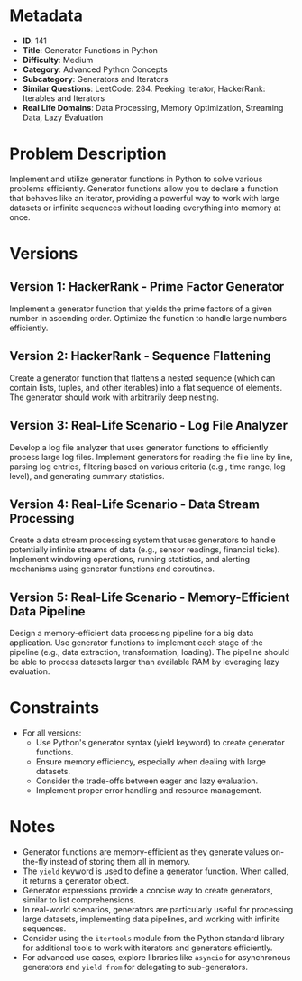 # Metadata

- **ID**: 141
- **Title**: Generator Functions in Python
- **Difficulty**: Medium
- **Category**: Advanced Python Concepts
- **Subcategory**: Generators and Iterators
- **Similar Questions**: LeetCode: 284. Peeking Iterator, HackerRank: Iterables and Iterators
- **Real Life Domains**: Data Processing, Memory Optimization, Streaming Data, Lazy Evaluation

# Problem Description

Implement and utilize generator functions in Python to solve various problems efficiently. Generator functions allow you to declare a function that behaves like an iterator, providing a powerful way to work with large datasets or infinite sequences without loading everything into memory at once.

# Versions

## Version 1: HackerRank - Prime Factor Generator

Implement a generator function that yields the prime factors of a given number in ascending order. Optimize the function to handle large numbers efficiently.

## Version 2: HackerRank - Sequence Flattening

Create a generator function that flattens a nested sequence (which can contain lists, tuples, and other iterables) into a flat sequence of elements. The generator should work with arbitrarily deep nesting.

## Version 3: Real-Life Scenario - Log File Analyzer

Develop a log file analyzer that uses generator functions to efficiently process large log files. Implement generators for reading the file line by line, parsing log entries, filtering based on various criteria (e.g., time range, log level), and generating summary statistics.

## Version 4: Real-Life Scenario - Data Stream Processing

Create a data stream processing system that uses generators to handle potentially infinite streams of data (e.g., sensor readings, financial ticks). Implement windowing operations, running statistics, and alerting mechanisms using generator functions and coroutines.

## Version 5: Real-Life Scenario - Memory-Efficient Data Pipeline

Design a memory-efficient data processing pipeline for a big data application. Use generator functions to implement each stage of the pipeline (e.g., data extraction, transformation, loading). The pipeline should be able to process datasets larger than available RAM by leveraging lazy evaluation.

# Constraints

- For all versions:
  - Use Python's generator syntax (yield keyword) to create generator functions.
  - Ensure memory efficiency, especially when dealing with large datasets.
  - Consider the trade-offs between eager and lazy evaluation.
  - Implement proper error handling and resource management.

# Notes

- Generator functions are memory-efficient as they generate values on-the-fly instead of storing them all in memory.
- The `yield` keyword is used to define a generator function. When called, it returns a generator object.
- Generator expressions provide a concise way to create generators, similar to list comprehensions.
- In real-world scenarios, generators are particularly useful for processing large datasets, implementing data pipelines, and working with infinite sequences.
- Consider using the `itertools` module from the Python standard library for additional tools to work with iterators and generators efficiently.
- For advanced use cases, explore libraries like `asyncio` for asynchronous generators and `yield from` for delegating to sub-generators.